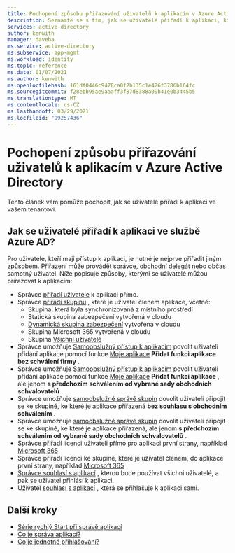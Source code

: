 ```yaml
---
title: Pochopení způsobu přiřazování uživatelů k aplikacím v Azure Active Directory
description: Seznamte se s tím, jak se uživatelé přiřadí k aplikaci, která používá Azure Active Directory pro správu identit.
services: active-directory
author: kenwith
manager: daveba
ms.service: active-directory
ms.subservice: app-mgmt
ms.workload: identity
ms.topic: reference
ms.date: 01/07/2021
ms.author: kenwith
ms.openlocfilehash: 161df0446c9478ca0f2b135c1e426f3786b164fc
ms.sourcegitcommit: f28ebb95ae9aaaff3f87d8388a09b41e0b3445b5
ms.translationtype: MT
ms.contentlocale: cs-CZ
ms.lasthandoff: 03/29/2021
ms.locfileid: "99257436"
---
```

# <a name="understand-how-users-are-assigned-to-apps-in-azure-active-directory"></a>Pochopení způsobu přiřazování uživatelů k aplikacím v Azure Active Directory
Tento článek vám pomůže pochopit, jak se uživatelé přiřadí k aplikaci ve vašem tenantovi.

## <a name="how-do-users-get-assigned-to-an-application-in-azure-ad"></a>Jak se uživatelé přiřadí k aplikaci ve službě Azure AD?
Pro uživatele, kteří mají přístup k aplikaci, je nutné je nejprve přiřadit jiným způsobem. Přiřazení může provádět správce, obchodní delegát nebo občas samotný uživatel. Níže popisuje způsoby, kterými se uživatelé můžou přiřazovat k aplikacím:

*  Správce [přiřadí uživatele](./assign-user-or-group-access-portal.md) k aplikaci přímo.
*  Správce [přiřadí skupinu](./assign-user-or-group-access-portal.md) , které je uživatel členem aplikace, včetně:
    * Skupina, která byla synchronizovaná z místního prostředí
    * Statická skupina zabezpečení vytvořená v cloudu
    * [Dynamická skupina zabezpečení](../enterprise-users/groups-dynamic-membership.md) vytvořená v cloudu
    * Skupina Microsoft 365 vytvořená v cloudu
    * Skupina [Všichni uživatelé](../fundamentals/active-directory-groups-create-azure-portal.md)
*  Správce umožňuje [Samoobslužný přístup k aplikacím](./manage-self-service-access.md) povolit uživateli přidání aplikace pomocí funkce [Moje aplikace](../user-help/my-apps-portal-end-user-access.md) **Přidat funkci aplikace** **bez schválení firmy** .
*  Správce umožňuje [Samoobslužný přístup k aplikacím](./manage-self-service-access.md) povolit uživateli přidání aplikace pomocí funkce [Moje aplikace](../user-help/my-apps-portal-end-user-access.md) **Přidat funkci aplikace** , ale jenom **s předchozím schválením od vybrané sady obchodních schvalovatelů** .
*  Správce umožňuje [samoobslužné správě skupin](../enterprise-users/groups-self-service-management.md) dovolit uživateli připojit se ke skupině, ke které je aplikace přiřazená **bez souhlasu s obchodním schválením** .
*  Správce umožňuje [samoobslužné správě skupin](../enterprise-users/groups-self-service-management.md) dovolit uživateli připojit se ke skupině, ke které je aplikace přiřazená, ale jenom **s předchozím schválením od vybrané sady obchodních schvalovatelů** .
*  Správce přiřadí licenci uživateli přímo pro aplikaci první strany, například [Microsoft 365](https://products.office.com/)
*  Správce přiřadí licenci ke skupině, které je uživatel členem, do aplikace první strany, například [Microsoft 365](https://products.office.com/)
*  [Správce souhlasí s aplikací](../develop/howto-convert-app-to-be-multi-tenant.md) , kterou bude používat všichni uživatelé, a pak se uživatel přihlásí k aplikaci.
* Uživatel [souhlasí s aplikací](../develop/howto-convert-app-to-be-multi-tenant.md) , která se přihlašuje k aplikaci sami.

## <a name="next-steps"></a>Další kroky
* [Série rychlý Start při správě aplikací](view-applications-portal.md)
* [Co je správa aplikací?](what-is-application-management.md)
* [Co je jednotné přihlašování?](what-is-single-sign-on.md)